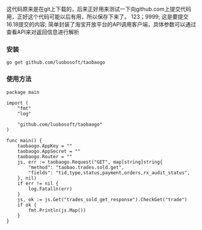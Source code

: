 
这代码原来是在git上下载的，后来正好用来测试一下向github.com上提交代码用，正好这个代码可能以后有用，所以保存下来了。
123；9999;
这是要提交16.18提交的内容;
简单封装了淘宝开放平台的API调用客户端，具体参数可以通过查看API来对返回信息进行解析

### 安装

```
go get github.com/luobosoft/taobaogo
```

### 使用方法

```
package main

import (
	"fmt"
	"log"

	"github.com/luobosoft/taobaogo"
)

func main() {
	taobaogo.AppKey = ""
	taobaogo.AppSecret = ""
	taobaogo.Router = ""
	js, err := taobaogo.Request("GET", map[string]string{
		"method": "taobao.trades.sold.get",
		"fields": "tid,type,status,payment,orders,rx_audit_status",
	}, nil)
	if err != nil {
		log.Fatalln(err)
	}
	js, ok := js.Get("trades_sold_get_response").CheckGet("trade")
	if ok {
		fmt.Println(js.Map())
	}
}

```

